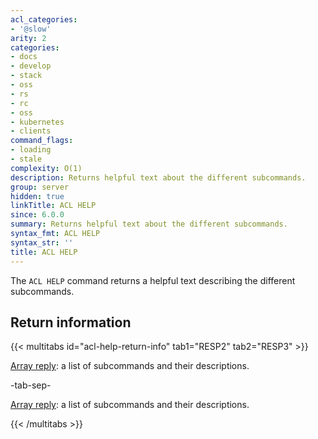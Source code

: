 ```yaml
---
acl_categories:
- '@slow'
arity: 2
categories:
- docs
- develop
- stack
- oss
- rs
- rc
- oss
- kubernetes
- clients
command_flags:
- loading
- stale
complexity: O(1)
description: Returns helpful text about the different subcommands.
group: server
hidden: true
linkTitle: ACL HELP
since: 6.0.0
summary: Returns helpful text about the different subcommands.
syntax_fmt: ACL HELP
syntax_str: ''
title: ACL HELP
---
```

The `ACL HELP` command returns a helpful text describing the different subcommands.

## Return information

{{< multitabs id="acl-help-return-info" 
    tab1="RESP2" 
    tab2="RESP3" >}}

[Array reply](../../develop/reference/protocol-spec#arrays): a list of subcommands and their descriptions.

-tab-sep-

[Array reply](../../develop/reference/protocol-spec#arrays): a list of subcommands and their descriptions.

{{< /multitabs >}}
